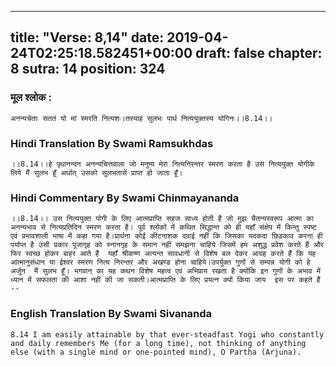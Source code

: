 
---
title: "Verse: 8,14"
date: 2019-04-24T02:25:18.582451+00:00
draft: false
chapter: 8
sutra: 14
position: 324
---
### मूल श्लोक :
```
अनन्यचेताः सततं यो मां स्मरति नित्यशः।तस्याहं सुलभः पार्थ नित्ययुक्तस्य योगिनः।।8.14।।

```

### Hindi Translation By Swami Ramsukhdas
```
।।8.14।।हे पृथानन्दन अनन्यचित्तवाला जो मनुष्य मेरा नित्यनिरन्तर स्मरण करता है उस नित्ययुक्त योगीके लिये मैं सुलभ हूँ अर्थात् उसको सुलभतासे प्राप्त हो जाता हूँ।

```

### Hindi Commentary By Swami Chinmayananda
```
।।8.14।। उस नित्ययुक्त योगी के लिए आत्मप्राप्ति सहज साध्य होती है जो मुझ चैतन्यस्वरूप आत्मा का अनन्यभाव से नित्यप्रतिदिन स्मरण करता है। पूर्व श्लोकों में कथित सिद्धान्त को ही यहाँ संक्षेप में किन्तु स्पष्ट एवं प्रभावशाली भाषा में कहा गया है।प्रार्थना कोई कीटनाशक दवाई नहीं कि जिसका यदकदा छिड़काव करना ही पर्याप्त है उसी प्रकार पूजागृह को स्नानगृह के समान नहीं समझना चाहिये जिसमें हम अशुद्ध प्रवेश करते हैं और फिर स्वच्छ होकर बाहर आते हैं  यहाँ श्रीकष्ण अत्यन्त सावधानी से विशेष बल देकर आग्रह करते हैं कि यह आत्मानुसंधान या ईश्वर स्मरण नित्य निरन्तर और अखण्ड होना चाहिये।उपर्युक्त गुणों से सम्पन्न योगी को हे अर्जुन  मैं सुलभ हूँ। भगवान् का यह कथन विशेष महत्व एवं अभिप्राय रखता है क्योंकि इन गुणों के अभाव में ध्यान में सफलता की आशा नहीं की जा सकती।आत्मप्राप्ति के लिए प्रयत्न क्यों किया जाय  इस पर कहते हैं --

```

### English Translation By Swami  Sivananda
```
8.14 I am easily attainable by that ever-steadfast Yogi who constantly and daily remembers Me (for a long time), not thinking of anything else (with a single mind or one-pointed mind), O Partha (Arjuna).

```

